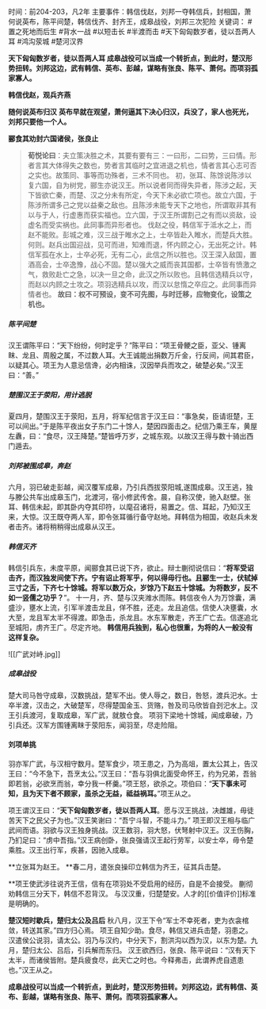 时间：前204-203，凡2年
主要事件：韩信伐赵，刘邦一夺韩信兵，封相国，萧何说英布，陈平间楚，韩信伐齐、封齐王，成皋战役，刘邦三次犯险
关键词： #置之死地而后生 #背水一战 #以短击长 #半渡而击 #天下匈匈数岁者，徒以吾两人耳 #鸿沟荥城 #楚河汉界 

**天下匈匈数岁者，徒以吾两人耳
成皋战役可以当成一个转折点，到此时，楚汉形势扭转。刘邦这边，武有韩信、英布、彭越，谋略有张良、陈平、萧何。而项羽孤家寡人。**


**韩信伐赵，观兵齐燕**

**随何说英布归汉**
**英布早就在观望，萧何逼其下决心归汉，兵没了，家人也死光，刘邦只要他一个人。**

**郦食其劝封六国诸侯，张良止**
>**荀悦论曰**：夫立策决胜之术，其要有要有三：一曰形，二曰势，三曰情。形者言其大体得失之数也，势者言其临时之宜进退之机也，情者言其心志可否之实也。故策同、事等而功殊者，三术不同也。
 初，张耳、陈馀说陈涉以复六国，自为树党，郦生亦说汉王。所以说者同而得失异者，陈涉之起，天下皆欲亡秦，而楚、汉之分未有所定，今天下未必欲亡项也。故立六国，于陈涉所谓多己之党以益秦之敌也。且陈涉未能专天下之地也，所谓取非其有以与于人，行虚惠而获实福也。立六国，于汉王所谓割己之有而以资敌，设虚名而受实祸也。此同事而异形者也。
 伐赵之役，韩信军于泜水之上，而赵不能败。彭城之难，汉三战于睢水之上，士卒皆赴入睢水，而楚兵大胜。何则。赵兵出国迎战，见可而进，知难而退，怀内顾之心，无出死之计。韩信军孤在水上，士卒必死，无有二心，此信之所以胜也。汉王深入敌国，置酒高会，士卒逸豫，战心不固。楚以强大之威而丧其国都，士卒皆有愤激之气，救败赴亡之急，以决一旦之命，此汉之所以败也。且韩信选精兵以守，而赵以内顾之士攻之。项羽选精兵以攻，而汉以怠惰之卒应之。此同事而异情者也。
 **故曰：权不可预设，变不可先图，与时迁移，应物变化，设策之机也。**

##### 陈平间楚
汉王谓陈平曰：“天下纷纷，何时定乎？”陈平曰：“项王骨鲠之臣，亚父、锺离眜、龙且、周殷之属，不过数人耳。大王诚能出捐数万斤金，行反间，间其君臣，以疑其心。项王为人意忌信谗，必内相诛，汉因举兵而攻之，破楚必矣。”汉王曰：“善。”
##### 楚围汉王于荥阳，用计逃脱
夏四月，楚围汉王于荥阳，五月，将军纪信言于汉王曰：“事急矣，臣请诳楚，王可以间出。”于是陈平夜出女子东门二十馀人，楚因四面击之。纪信乃乘王车，黄屋左纛，曰：“食尽，汉王降楚。”楚皆呼万岁，之城东观。以故汉王得与数十骑出西门遁去。
##### 刘邦被围成皋，奔赵
六月，羽已破走彭越，闻汉覆军成皋，乃引兵西拔荥阳城,遂围成皋。汉王逃，独与滕公共车出成皋玉门，北渡河，宿小修武传舍。晨，自称汉使，驰入赵壁。张耳、韩信未起，即其卧内夺其印符，以麾召诸将，易置之。信、耳起，乃知汉王来，大惊。汉王既夺两人军，即令张耳循行备守赵地。拜韩信为相国，收赵兵未发者击齐。诸将稍稍得出成皋从汉王。

##### 韩信灭齐
韩信引兵东，未度平原，闻郦食其已说下齐，欲止。辩士蒯彻说信曰：“**将军受诏击齐，而汉独发间使下齐。宁有诏止将军乎，何以得毋行也。且郦生一士，伏轼掉三寸之舌，下齐七十馀城。将军以数万众，岁馀乃下赵五十馀城。为将数岁，反不如一竖儒之功乎？**”。
十一月，齐、楚与汉夹潍水而陈。韩信夜令人为万馀囊，满盛沙，壅水上流，引军半渡击龙且，佯不胜，还走。龙且追信。信使人决壅囊，水大至，龙且军太半不得渡。即急击，杀龙且。水东军散走，齐王广亡去。信遂追北至城阳，虏齐王广。尽定齐地。
**韩信用兵独到，私心也很重，为将的人一般没有这样复杂。**

![[广武对峙.jpg]]

##### 成皋战役
楚大司马咎守成皋，汉数挑战，楚军不出。使人辱之，数日，咎怒，渡兵汜水。士卒半渡，汉击之，大破楚军，尽得楚国金玉、货赂，咎及司马欣皆自刭汜水上。汉王引兵渡河，复取成皋，军广武，就敖仓食。
项羽下梁地十馀城，闻成皋破，乃引兵还。汉军方围锺离眜于荥阳东，闻羽至，尽走险阻。

#### 刘项单挑
羽亦军广武，与汉相守数月。楚军食少，项王患之，乃为高俎，置太公其上，告汉王曰：“今不急下，吾烹太公。”汉王曰：“吾与羽俱北面受命怀王，约为兄弟，吾翁即若翁，必欲烹而翁，幸分我一杯羹。”项王怒，欲杀之。项伯曰：“**天下事未可知，且为天下者不顾家，虽杀之无益，祗益祸耳。**”项王从之。

项王谓汉王曰：“**天下匈匈数岁者，徒以吾两人耳**。愿与汉王挑战，决雌雄，毋徒苦天下之民父子为也。”汉王笑谢曰：“吾宁斗智，不能斗力。”
项王即汉王相与临广武间而语。羽欲与汉王独身挑战。汉王数羽，羽大怒，伏弩射中汉王。汉王伤胸，乃扪足曰：“虏中吾指。”汉王病创卧，张良强请汉王起行劳军，以安士卒，毋令楚乘胜。汉王出行军，疾甚，因驰入成皋。


**立张耳为赵王。
**春二月，遣张良操印立韩信为齐王，征其兵击楚。

**项王使武涉往说齐王信，信有在项羽处不受启用的经历，自是不会接受。
蒯彻劝韩信三分天下，韩信不忍背汉。
与汉汉重，归楚楚安。人才的[[价值评价]]标准是明确的。

**楚汉短时歇兵，楚归太公及吕后**
秋八月，汉王下令“军士不幸死者，吏为衣衾棺敛，转送其家。”四方归心焉。
项王自知少助。食尽，韩信又进兵击楚，羽患之。汉遣侯公说羽，请太公。羽乃与汉约，中分天下，割洪沟以西为汉，以东为楚。九月，楚归太公、吕后，引兵解而东归。
汉王欲西归，张良、陈平说曰：“汉有天下太半，而诸侯皆附。楚兵疲食尽，此天亡之时也。今释弗击，此谓养虎自遗患也。”汉王从之。

**成皋战役可以当成一个转折点，到此时，楚汉形势扭转。刘邦这边，武有韩信、英布、彭越，谋略有张良、陈平、萧何。而项羽孤家寡人。**